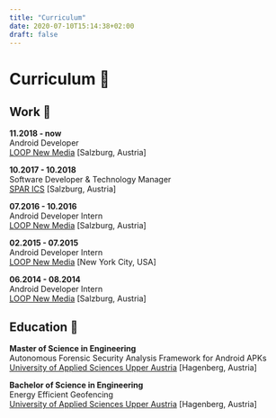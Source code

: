 ```yaml
---
title: "Curriculum"
date: 2020-07-10T15:14:38+02:00
draft: false
---
```

# Curriculum :scroll:

## Work :hammer:
**11.2018 - now**  
Android Developer  
[LOOP New Media](http://www.agentur-loop.com/) [Salzburg, Austria]

**10.2017 - 10.2018**  
Software Developer & Technology Manager  
[SPAR ICS](https://www.spar-ics.com/) [Salzburg, Austria]

**07.2016 - 10.2016**  
Android Developer Intern  
[LOOP New Media](http://www.agentur-loop.com/) [Salzburg, Austria]

**02.2015 - 07.2015**  
Android Developer Intern  
[LOOP New Media](http://www.agentur-loop.com/) [New York City, USA]

**06.2014 - 08.2014**  
Android Developer Intern  
[LOOP New Media](http://www.agentur-loop.com/) [Salzburg, Austria]


## Education :school:
**Master of Science in Engineering**  
Autonomous Forensic Security Analysis Framework for Android APKs  
[University of Applied Sciences Upper Austria](https://www.fh-ooe.at/en/) [Hagenberg, Austria]


**Bachelor of Science in Engineering**  
Energy Efficient Geofencing  
[University of Applied Sciences Upper Austria](https://www.fh-ooe.at/en/) [Hagenberg, Austria]

